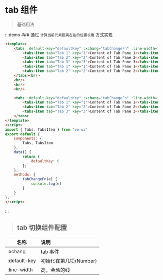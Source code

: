 # tab 组件

> 基础用法

:::demo ### 通过 `计算当前元素距离左边的位置长度` 方式实现

```html
<template>
    <tabs :default-key="defaultKey" :xchang="tabChangeFn" :line-width="1">
        <tabs-item tab="Tab 1" key="1">Content of Tab Pane 1</tabs-item>
        <tabs-item tab="Tab 2" key="2">Content of Tab Pane 2</tabs-item>
        <tabs-item tab="Tab 3" key="3">Content of Tab Pane 3</tabs-item> 
        <tabs-item tab="Tab 1" key="1">Content of Tab Pane 1</tabs-item>
        <tabs-item tab="Tab 2" key="2">Content of Tab Pane 2</tabs-item>
    </tabs><br/>
    <br/>
    <br/>
    <br/>

    <tabs :default-key="defaultKey" :xchang="tabChangeFn" :line-width="1">
        <tabs-item tab="Tab 1" key="1">Content of Tab Pane 1</tabs-item>
        <tabs-item tab="Tab 2" key="2">Content of Tab Pane 2</tabs-item>
        <tabs-item tab="Tab 3" key="3">Content of Tab Pane 3</tabs-item> 
    </tabs>
</template>
<script>
import { Tabs, TabsItem } from 'vo-ui'
export default {
    components: {
        Tabs, TabsItem
    },
    data() {
        return {
            defaultKey: 0
        };
    },
    methods: {
        tabChangeFn(e) {
            console.log(e)
        }
    }
};
</script>
```

:::


> ## tab 切换组件配置

| 名称        | 说明          
| ------------- |:-------------|
| :xchang| tab 事件 |
| :default-key| 初始化在第几项(Number) |
| :line-width| 高，会动的线 |


